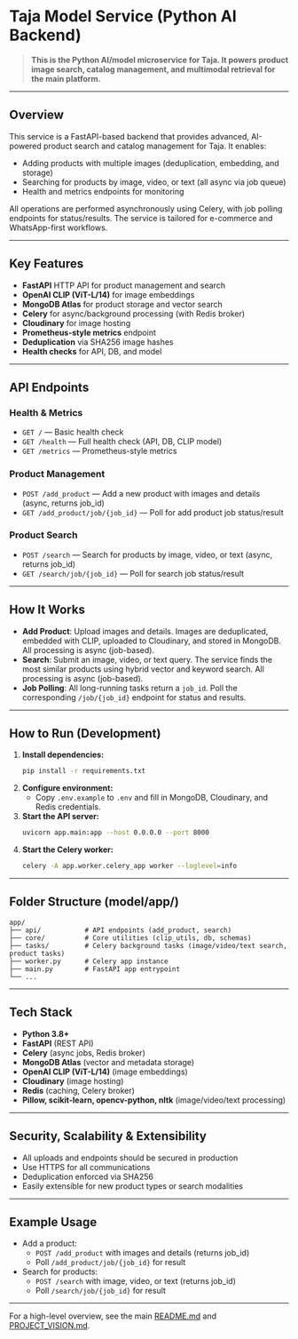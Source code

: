 # Taja Model Service (Python AI Backend)

> **This is the Python AI/model microservice for Taja. It powers product image search, catalog management, and multimodal retrieval for the main platform.**

---

## Overview
This service is a FastAPI-based backend that provides advanced, AI-powered product search and catalog management for Taja. It enables:
- Adding products with multiple images (deduplication, embedding, and storage)
- Searching for products by image, video, or text (all async via job queue)
- Health and metrics endpoints for monitoring

All operations are performed asynchronously using Celery, with job polling endpoints for status/results. The service is tailored for e-commerce and WhatsApp-first workflows.

---

## Key Features
- **FastAPI** HTTP API for product management and search
- **OpenAI CLIP (ViT-L/14)** for image embeddings
- **MongoDB Atlas** for product storage and vector search
- **Celery** for async/background processing (with Redis broker)
- **Cloudinary** for image hosting
- **Prometheus-style metrics** endpoint
- **Deduplication** via SHA256 image hashes
- **Health checks** for API, DB, and model

---

## API Endpoints

### Health & Metrics
- `GET /` — Basic health check
- `GET /health` — Full health check (API, DB, CLIP model)
- `GET /metrics` — Prometheus-style metrics

### Product Management
- `POST /add_product` — Add a new product with images and details (async, returns job_id)
- `GET /add_product/job/{job_id}` — Poll for add product job status/result

### Product Search
- `POST /search` — Search for products by image, video, or text (async, returns job_id)
- `GET /search/job/{job_id}` — Poll for search job status/result

---

## How It Works
- **Add Product**: Upload images and details. Images are deduplicated, embedded with CLIP, uploaded to Cloudinary, and stored in MongoDB. All processing is async (job-based).
- **Search**: Submit an image, video, or text query. The service finds the most similar products using hybrid vector and keyword search. All processing is async (job-based).
- **Job Polling**: All long-running tasks return a `job_id`. Poll the corresponding `/job/{job_id}` endpoint for status and results.

---

## How to Run (Development)

1. **Install dependencies:**
   ```bash
   pip install -r requirements.txt
   ```
2. **Configure environment:**
   - Copy `.env.example` to `.env` and fill in MongoDB, Cloudinary, and Redis credentials.
3. **Start the API server:**
   ```bash
   uvicorn app.main:app --host 0.0.0.0 --port 8000
   ```
4. **Start the Celery worker:**
   ```bash
   celery -A app.worker.celery_app worker --loglevel=info
   ```

---

## Folder Structure (model/app/)
```
app/
├── api/           # API endpoints (add_product, search)
├── core/          # Core utilities (clip_utils, db, schemas)
├── tasks/         # Celery background tasks (image/video/text search, product tasks)
├── worker.py      # Celery app instance
├── main.py        # FastAPI app entrypoint
└── ...
```

---

## Tech Stack
- **Python 3.8+**
- **FastAPI** (REST API)
- **Celery** (async jobs, Redis broker)
- **MongoDB Atlas** (vector and metadata storage)
- **OpenAI CLIP (ViT-L/14)** (image embeddings)
- **Cloudinary** (image hosting)
- **Redis** (caching, Celery broker)
- **Pillow, scikit-learn, opencv-python, nltk** (image/video/text processing)

---

## Security, Scalability & Extensibility
- All uploads and endpoints should be secured in production
- Use HTTPS for all communications
- Deduplication enforced via SHA256
- Easily extensible for new product types or search modalities

---

## Example Usage
- Add a product:
  - `POST /add_product` with images and details (returns job_id)
  - Poll `/add_product/job/{job_id}` for result
- Search for products:
  - `POST /search` with image, video, or text (returns job_id)
  - Poll `/search/job/{job_id}` for result

---

For a high-level overview, see the main [README.md](./README.md) and [PROJECT_VISION.md](./PROJECT_VISION.md). 